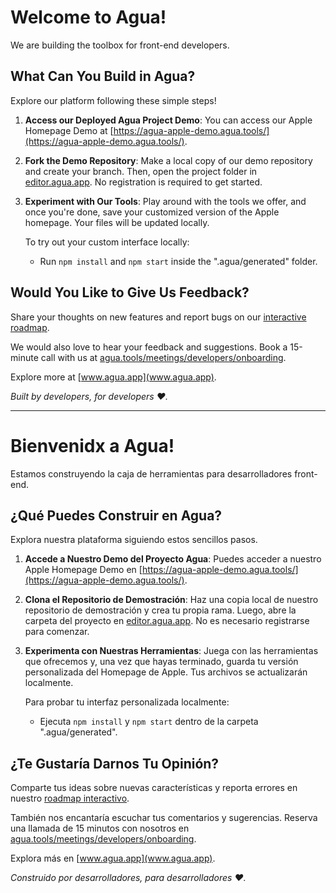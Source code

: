 # Welcome to Agua!

We are building the toolbox for front-end developers.

## What Can You Build in Agua?

Explore our platform following these simple steps!

1. **Access our Deployed Agua Project Demo**: You can access our Apple Homepage Demo at [https://agua-apple-demo.agua.tools/](https://agua-apple-demo.agua.tools/).

2. **Fork the Demo Repository**: Make a local copy of our demo repository and create your branch. Then, open the project folder in [editor.agua.app](https://editor.agua.app/). No registration is required to get started.

3. **Experiment with Our Tools**: Play around with the tools we offer, and once you're done, save your customized version of the Apple homepage. Your files will be updated locally.

   To try out your custom interface locally:
   - Run `npm install` and `npm start` inside the ".agua/generated" folder.

## Would You Like to Give Us Feedback?

Share your thoughts on new features and report bugs on our [interactive roadmap](https://roadmap.agua.app/).

We would also love to hear your feedback and suggestions. Book a 15-minute call with us at [agua.tools/meetings/developers/onboarding](https://agua.tools/meetings/developers/onboarding).

Explore more at [www.agua.app](www.agua.app).

*Built by developers, for developers ❤️.*

---

# Bienvenidx a Agua!

Estamos construyendo la caja de herramientas para desarrolladores front-end.

## ¿Qué Puedes Construir en Agua?

Explora nuestra plataforma siguiendo estos sencillos pasos.

1. **Accede a Nuestro Demo del Proyecto Agua**: Puedes acceder a nuestro Apple Homepage Demo en [https://agua-apple-demo.agua.tools/](https://agua-apple-demo.agua.tools/).

2. **Clona el Repositorio de Demostración**: Haz una copia local de nuestro repositorio de demostración y crea tu propia rama. Luego, abre la carpeta del proyecto en [editor.agua.app](https://editor.agua.app/). No es necesario registrarse para comenzar.

3. **Experimenta con Nuestras Herramientas**: Juega con las herramientas que ofrecemos y, una vez que hayas terminado, guarda tu versión personalizada del Homepage de Apple. Tus archivos se actualizarán localmente.

   Para probar tu interfaz personalizada localmente:
   - Ejecuta `npm install` y `npm start` dentro de la carpeta ".agua/generated".

## ¿Te Gustaría Darnos Tu Opinión?

Comparte tus ideas sobre nuevas características y reporta errores en nuestro [roadmap interactivo](https://roadmap.agua.app/).

También nos encantaría escuchar tus comentarios y sugerencias. Reserva una llamada de 15 minutos con nosotros en [agua.tools/meetings/developers/onboarding](https://agua.tools/meetings/developers/onboarding).

Explora más en [www.agua.app](www.agua.app).

*Construido por desarrolladores, para desarrolladores ❤️.*
